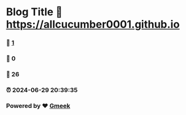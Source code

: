 # Blog Title :link: https://allcucumber0001.github.io 
### :page_facing_up: [1](https://allcucumber0001.github.io/tag.html) 
### :speech_balloon: 0 
### :hibiscus: 26 
### :alarm_clock: 2024-06-29 20:39:35 
### Powered by :heart: [Gmeek](https://github.com/Meekdai/Gmeek)
